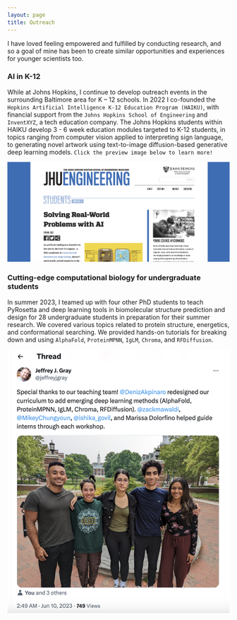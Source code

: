 ```yaml
---
layout: page
title: Outreach
---
```


I have loved feeling empowered and fulfilled by conducting research, and so a goal of mine has been to create similar opportunities and experiences for younger scientists too.

### AI in K-12

While at Johns Hopkins, I continue to develop outreach events in the surrounding Baltimore area for K – 12 schools. In 2022 I co-founded the `Hopkins Artificial Intelligence K-12 Education Program (HAIKU)`, with financial support from the `Johns Hopkins School of Engineering` and `InventXYZ`, a tech education company. The Johns Hopkins students within HAIKU develop 3 - 6 week education modules targeted to K-12 students, in topics ranging from computer vision applied to interpreting sign language, to generating novel artwork using text-to-image diffusion-based generative deep learning models. `Click the preview image below to learn more!`

[![Preview Image](outreach_preview.png)](https://engineering.jhu.edu/magazine/2022/05/solving-real-world-problems-with-ai/)

### Cutting-edge computational biology for undergraduate students

In summer 2023, I teamed up with four other PhD students to teach PyRosetta and deep learning tools in biomolecular structure prediction and design for 28 undergraduate students in preparation for their summer research. We covered various topics related to protein structure, energetics, and conformational searching. We provided hands-on tutorials for breaking down and using `AlphaFold`, `ProteinMPNN`, `IgLM`, `Chroma`, and `RFDiffusion`.

[![Preview Image](pyrosetta_bootcamp.png)](https://twitter.com/jeffreyjgray/status/1667242578209820672)

